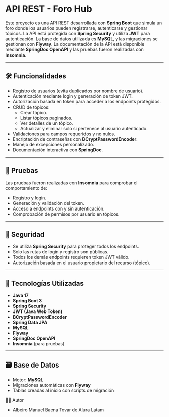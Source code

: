 # API REST - Foro Hub

Este proyecto es una API REST desarrollada con **Spring Boot** que simula un foro donde los usuarios pueden registrarse, autenticarse y gestionar tópicos. La API está protegida con **Spring Security** y utiliza **JWT** para autenticación. 
La base de datos utilizada es **MySQL**, y las migraciones se gestionan con **Flyway**. La documentación de la API está disponible mediante **SpringDoc OpenAPI** y las pruebas fueron realizadas con **Insomnia**.

---

## 🛠️ Funcionalidades

- Registro de usuarios (evita duplicados por nombre de usuario).
- Autenticación mediante login y generación de token JWT.
- Autorización basada en token para acceder a los endpoints protegidos.
- CRUD de tópicos:
  - Crear tópico.
  - Listar tópicos paginados.
  - Ver detalles de un tópico.
  - Actualizar y eliminar solo si pertenece al usuario autenticado.
- Validaciones para campos requeridos y no nulos.
- Encriptación de contraseñas con **BCryptPasswordEncoder**.
- Manejo de excepciones personalizado.
- Documentación interactiva con **SpringDoc**.

---

## 🧪 Pruebas

Las pruebas fueron realizadas con **Insomnia** para comprobar el comportamiento de:

- Registro y login.
- Generación y validación del token.
- Acceso a endpoints con y sin autenticación.
- Comprobación de permisos por usuario en tópicos.

---

## 🔐 Seguridad

- Se utiliza **Spring Security** para proteger todos los endpoints.
- Solo las rutas de login y registro son públicas.
- Todos los demás endpoints requieren token JWT válido.
- Autorización basada en el usuario propietario del recurso (tópico).

---

## 🧩 Tecnologías Utilizadas

- **Java 17**
- **Spring Boot 3**
- **Spring Security**
- **JWT (Java Web Token)**
- **BCryptPasswordEncoder**
- **Spring Data JPA**
- **MySQL**
- **Flyway**
- **SpringDoc OpenAPI**
- **Insomnia** (para pruebas)

---

## 🗃️ Base de Datos

- Motor: **MySQL**
- Migraciones automáticas con **Flyway**
- Tablas creadas al inicio con scripts de migración

🧑‍💻 Autor

- Albeiro Manuel Baena Tovar de Alura Latam
